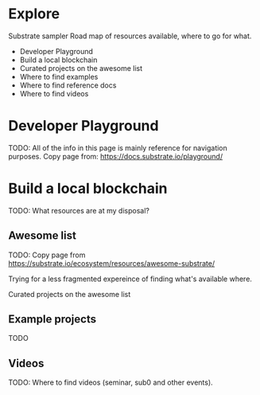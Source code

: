 # Explore

Substrate sampler 
Road map of resources available, where to go for what.

* Developer Playground
* Build a local blockchain
* Curated projects on the awesome list
* Where to find examples
* Where to find reference docs
* Where to find videos

# Developer Playground

TODO: All of the info in this page is mainly reference for navigation purposes.
Copy page from: https://docs.substrate.io/playground/
# Build a local blockchain

TODO: What resources are at my disposal?

## Awesome list

TODO: Copy page from https://substrate.io/ecosystem/resources/awesome-substrate/ 

Trying for a less fragmented expereince of finding what's available where.

Curated projects on the awesome list

## Example projects

TODO

## Videos

TODO: Where to find videos (seminar, sub0 and other events).